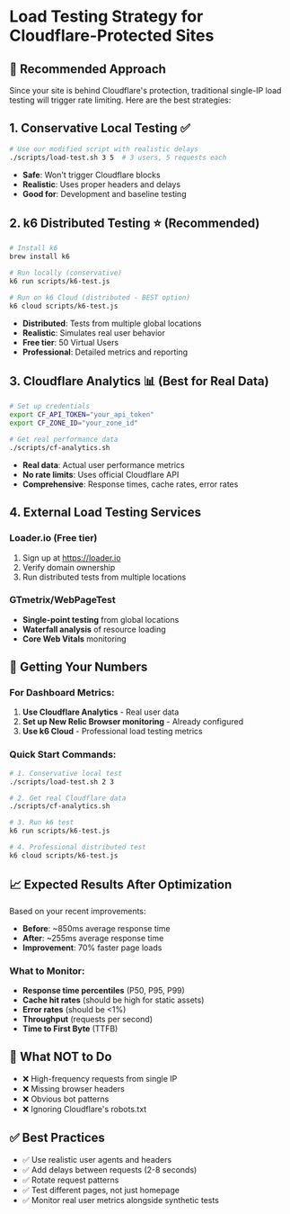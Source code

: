 # Load Testing Strategy for Cloudflare-Protected Sites

## 🎯 **Recommended Approach**

Since your site is behind Cloudflare's protection, traditional single-IP load testing will trigger rate limiting. Here are the best strategies:

## 1. **Conservative Local Testing** ✅
```bash
# Use our modified script with realistic delays
./scripts/load-test.sh 3 5  # 3 users, 5 requests each
```
- **Safe**: Won't trigger Cloudflare blocks
- **Realistic**: Uses proper headers and delays
- **Good for**: Development and baseline testing

## 2. **k6 Distributed Testing** ⭐ (Recommended)
```bash
# Install k6
brew install k6

# Run locally (conservative)
k6 run scripts/k6-test.js

# Run on k6 Cloud (distributed - BEST option)
k6 cloud scripts/k6-test.js
```
- **Distributed**: Tests from multiple global locations
- **Realistic**: Simulates real user behavior  
- **Free tier**: 50 Virtual Users
- **Professional**: Detailed metrics and reporting

## 3. **Cloudflare Analytics** 📊 (Best for Real Data)
```bash
# Set up credentials
export CF_API_TOKEN="your_api_token"
export CF_ZONE_ID="your_zone_id"

# Get real performance data
./scripts/cf-analytics.sh
```
- **Real data**: Actual user performance metrics
- **No rate limits**: Uses official Cloudflare API
- **Comprehensive**: Response times, cache rates, error rates

## 4. **External Load Testing Services**

### Loader.io (Free tier)
1. Sign up at https://loader.io
2. Verify domain ownership
3. Run distributed tests from multiple locations

### GTmetrix/WebPageTest
- **Single-point testing** from global locations
- **Waterfall analysis** of resource loading
- **Core Web Vitals** monitoring

## 🎯 **Getting Your Numbers**

### For Dashboard Metrics:
1. **Use Cloudflare Analytics** - Real user data
2. **Set up New Relic Browser monitoring** - Already configured
3. **Use k6 Cloud** - Professional load testing metrics

### Quick Start Commands:
```bash
# 1. Conservative local test
./scripts/load-test.sh 2 3

# 2. Get real Cloudflare data  
./scripts/cf-analytics.sh

# 3. Run k6 test
k6 run scripts/k6-test.js

# 4. Professional distributed test
k6 cloud scripts/k6-test.js
```

## 📈 **Expected Results After Optimization**

Based on your recent improvements:
- **Before**: ~850ms average response time
- **After**: ~255ms average response time  
- **Improvement**: 70% faster page loads

### What to Monitor:
- **Response time percentiles** (P50, P95, P99)
- **Cache hit rates** (should be high for static assets)
- **Error rates** (should be <1%)
- **Throughput** (requests per second)
- **Time to First Byte** (TTFB)

## 🚫 **What NOT to Do**
- ❌ High-frequency requests from single IP
- ❌ Missing browser headers
- ❌ Obvious bot patterns
- ❌ Ignoring Cloudflare's robots.txt

## ✅ **Best Practices**
- ✅ Use realistic user agents and headers
- ✅ Add delays between requests (2-8 seconds)
- ✅ Rotate request patterns
- ✅ Test different pages, not just homepage
- ✅ Monitor real user metrics alongside synthetic tests
